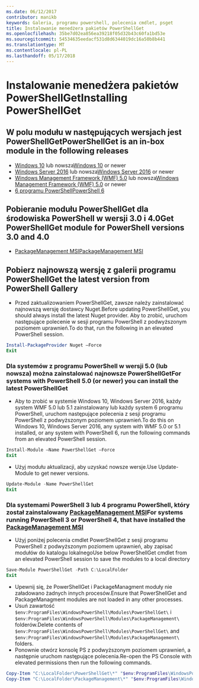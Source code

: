 ```yaml
---
ms.date: 06/12/2017
contributor: manikb
keywords: Galeria, programu powershell, polecenia cmdlet, psget
title: Instalowanie menedżera pakietów PowerShellGet
ms.openlocfilehash: 35be7d02ea856ea39218f05d32b43c60fa1bd53e
ms.sourcegitcommit: 54534635eedacf531d8d6344019dc16a50b8b441
ms.translationtype: MT
ms.contentlocale: pl-PL
ms.lasthandoff: 05/17/2018
---
```

# <a name="installing-powershellget"></a><span data-ttu-id="2e246-103">Instalowanie menedżera pakietów PowerShellGet</span><span class="sxs-lookup"><span data-stu-id="2e246-103">Installing PowerShellGet</span></span>

## <a name="powershellget-is-an-in-box-module-in-the-following-releases"></a><span data-ttu-id="2e246-104">W polu modułu w następujących wersjach jest PowerShellGet</span><span class="sxs-lookup"><span data-stu-id="2e246-104">PowerShellGet is an in-box module in the following releases</span></span>

- <span data-ttu-id="2e246-105">[Windows 10](https://www.microsoft.com/windows/get-windows-10) lub nowsza</span><span class="sxs-lookup"><span data-stu-id="2e246-105">[Windows 10](https://www.microsoft.com/windows/get-windows-10) or newer</span></span>
- <span data-ttu-id="2e246-106">[Windows Server 2016](https://technet.microsoft.com/windows-server-docs/get-started/windows-server-2016) lub nowsza</span><span class="sxs-lookup"><span data-stu-id="2e246-106">[Windows Server 2016](https://technet.microsoft.com/windows-server-docs/get-started/windows-server-2016) or newer</span></span>
- <span data-ttu-id="2e246-107">[Windows Management Framework (WMF) 5.0](https://www.microsoft.com/download/details.aspx?id=50395) lub nowsza</span><span class="sxs-lookup"><span data-stu-id="2e246-107">[Windows Management Framework (WMF) 5.0](https://www.microsoft.com/download/details.aspx?id=50395) or newer</span></span>
- [<span data-ttu-id="2e246-108">6 programu PowerShell</span><span class="sxs-lookup"><span data-stu-id="2e246-108">PowerShell 6</span></span>](https://github.com/PowerShell/PowerShell/releases)

## <a name="get-powershellget-module-for-powershell-versions-30-and-40"></a><span data-ttu-id="2e246-109">Pobieranie modułu PowerShellGet dla środowiska PowerShell w wersji 3.0 i 4.0</span><span class="sxs-lookup"><span data-stu-id="2e246-109">Get PowerShellGet module for PowerShell versions 3.0 and 4.0</span></span>

- [<span data-ttu-id="2e246-110">PackageManagement MSI</span><span class="sxs-lookup"><span data-stu-id="2e246-110">PackageManagement MSI</span></span>](http://go.microsoft.com/fwlink/?LinkID=746217&clcid=0x409)

## <a name="get-the-latest-version-from-powershell-gallery"></a><span data-ttu-id="2e246-111">Pobierz najnowszą wersję z galerii programu PowerShell</span><span class="sxs-lookup"><span data-stu-id="2e246-111">Get the latest version from PowerShell Gallery</span></span>

- <span data-ttu-id="2e246-112">Przed zaktualizowaniem PowerShellGet, zawsze należy zainstalować najnowszą wersję dostawcy Nuget.</span><span class="sxs-lookup"><span data-stu-id="2e246-112">Before updating PowerShellGet, you should always install the latest Nuget provider.</span></span> <span data-ttu-id="2e246-113">Aby to zrobić, uruchom następujące polecenie w sesji programu PowerShell z podwyższonym poziomem uprawnień.</span><span class="sxs-lookup"><span data-stu-id="2e246-113">To do that, run the following in an elevated PowerShell session.</span></span>

```powershell
Install-PackageProvider Nuget –Force
Exit
```

### <a name="for-systems-with-powershell-50-or-newer-you-can-install-the-latest-powershellget"></a><span data-ttu-id="2e246-114">Dla systemów z programu PowerShell w wersji 5.0 (lub nowsza) można zainstalować najnowsze PowerShellGet</span><span class="sxs-lookup"><span data-stu-id="2e246-114">For systems with PowerShell 5.0 (or newer) you can install the latest PowerShellGet</span></span>

- <span data-ttu-id="2e246-115">Aby to zrobić w systemie Windows 10, Windows Server 2016, każdy system WMF 5.0 lub 5.1 zainstalowany lub każdy system 6 programu PowerShell, uruchom następujące polecenia z sesji programu PowerShell z podwyższonym poziomem uprawnień.</span><span class="sxs-lookup"><span data-stu-id="2e246-115">To do this on Windows 10, Windows Server 2016, any system with WMF 5.0 or 5.1 installed, or any system with PowerShell 6, run the following commands from an elevated PowerShell session.</span></span>

```powershell
Install-Module –Name PowerShellGet –Force
Exit
```

- <span data-ttu-id="2e246-116">Użyj modułu aktualizacji, aby uzyskać nowsze wersje.</span><span class="sxs-lookup"><span data-stu-id="2e246-116">Use Update-Module to get newer versions.</span></span>

```powershell
Update-Module -Name PowerShellGet
Exit
```

### <a name="for-systems-running-powershell-3-or-powershell-4-that-have-installed-the-packagemanagement-msihttpgomicrosoftcomfwlinklinkid746217clcid0x409"></a><span data-ttu-id="2e246-117">Dla systemami PowerShell 3 lub 4 programu PowerShell, który został zainstalowany [PackageManagement MSI](http://go.microsoft.com/fwlink/?LinkID=746217&clcid=0x409)</span><span class="sxs-lookup"><span data-stu-id="2e246-117">For systems running PowerShell 3 or PowerShell 4, that have installed the [PackageManagement MSI](http://go.microsoft.com/fwlink/?LinkID=746217&clcid=0x409)</span></span>

- <span data-ttu-id="2e246-118">Użyj poniżej polecenia cmdlet PowerShellGet z sesji programu PowerShell z podwyższonym poziomem uprawnień, aby zapisać modułów do katalogu lokalnego</span><span class="sxs-lookup"><span data-stu-id="2e246-118">Use below PowerShellGet cmdlet from an elevated PowerShell session to save the modules to a local directory</span></span>

```powershell
Save-Module PowerShellGet -Path C:\LocalFolder
Exit
```

- <span data-ttu-id="2e246-119">Upewnij się, że PowerShellGet i PackageManagment moduły nie załadowano żadnych innych procesów.</span><span class="sxs-lookup"><span data-stu-id="2e246-119">Ensure that PowerShellGet and PackageManagment modules are not loaded in any other processes.</span></span>
- <span data-ttu-id="2e246-120">Usuń zawartość `$env:ProgramFiles\WindowsPowerShell\Modules\PowerShellGet\` i `$env:ProgramFiles\WindowsPowerShell\Modules\PackageManagement\` folderów.</span><span class="sxs-lookup"><span data-stu-id="2e246-120">Delete contents of `$env:ProgramFiles\WindowsPowerShell\Modules\PowerShellGet\` and  `$env:ProgramFiles\WindowsPowerShell\Modules\PackageManagement\` folders.</span></span>
- <span data-ttu-id="2e246-121">Ponownie otwórz konsolę PS z podwyższonym poziomem uprawnień, a następnie uruchom następujące polecenia.</span><span class="sxs-lookup"><span data-stu-id="2e246-121">Re-open the PS Console with elevated permissions then run the following commands.</span></span>

```powershell
Copy-Item "C:\LocalFolder\PowerShellGet\*" "$env:ProgramFiles\WindowsPowerShell\Modules\PowerShellGet\" -Recurse -Force
Copy-Item "C:\LocalFolder\PackageManagement\*" "$env:ProgramFiles\WindowsPowerShell\Modules\PackageManagement\" -Recurse -Force
```